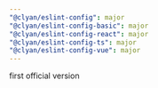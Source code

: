 ```yaml
---
"@clyan/eslint-config": major
"@clyan/eslint-config-basic": major
"@clyan/eslint-config-react": major
"@clyan/eslint-config-ts": major
"@clyan/eslint-config-vue": major
---
```


first official version

